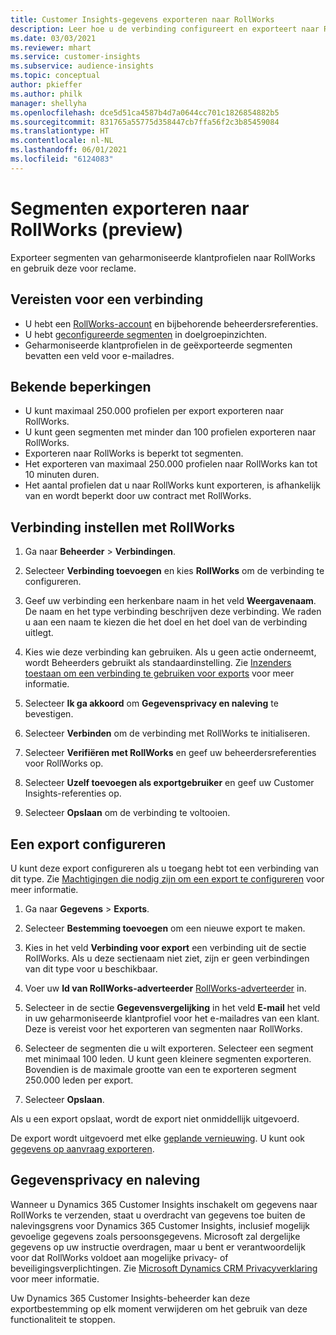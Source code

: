 ```yaml
---
title: Customer Insights-gegevens exporteren naar RollWorks
description: Leer hoe u de verbinding configureert en exporteert naar RollWorks.
ms.date: 03/03/2021
ms.reviewer: mhart
ms.service: customer-insights
ms.subservice: audience-insights
ms.topic: conceptual
author: pkieffer
ms.author: philk
manager: shellyha
ms.openlocfilehash: dce5d51ca4587b4d7a0644cc701c1826854882b5
ms.sourcegitcommit: 831765a55775d358447cb7ffa56f2c3b85459084
ms.translationtype: HT
ms.contentlocale: nl-NL
ms.lasthandoff: 06/01/2021
ms.locfileid: "6124083"
---
```

# <a name="export-segments-to-rollworks-preview"></a>Segmenten exporteren naar RollWorks (preview)

Exporteer segmenten van geharmoniseerde klantprofielen naar RollWorks en gebruik deze voor reclame. 

## <a name="prerequisites-for-a-connection"></a>Vereisten voor een verbinding

-   U hebt een [RollWorks-account](https://www.rollworks.com/) en bijbehorende beheerdersreferenties.
-   U hebt [geconfigureerde segmenten](segments.md) in doelgroepinzichten.
-   Geharmoniseerde klantprofielen in de geëxporteerde segmenten bevatten een veld voor e-mailadres.

## <a name="known-limitations"></a>Bekende beperkingen

- U kunt maximaal 250.000 profielen per export exporteren naar RollWorks.
- U kunt geen segmenten met minder dan 100 profielen exporteren naar RollWorks. 
- Exporteren naar RollWorks is beperkt tot segmenten.
- Het exporteren van maximaal 250.000 profielen naar RollWorks kan tot 10 minuten duren. 
- Het aantal profielen dat u naar RollWorks kunt exporteren, is afhankelijk van en wordt beperkt door uw contract met RollWorks.

## <a name="set-up-connection-to-rollworks"></a>Verbinding instellen met RollWorks

1. Ga naar **Beheerder** > **Verbindingen**.

1. Selecteer **Verbinding toevoegen** en kies **RollWorks** om de verbinding te configureren.

1. Geef uw verbinding een herkenbare naam in het veld **Weergavenaam**. De naam en het type verbinding beschrijven deze verbinding. We raden u aan een naam te kiezen die het doel en het doel van de verbinding uitlegt.

1. Kies wie deze verbinding kan gebruiken. Als u geen actie onderneemt, wordt Beheerders gebruikt als standaardinstelling. Zie [Inzenders toestaan om een verbinding te gebruiken voor exports](connections.md#allow-contributors-to-use-a-connection-for-exports) voor meer informatie.

1. Selecteer **Ik ga akkoord** om **Gegevensprivacy en naleving** te bevestigen.

1. Selecteer **Verbinden** om de verbinding met RollWorks te initialiseren.

1. Selecteer **Verifiëren met RollWorks** en geef uw beheerdersreferenties voor RollWorks op.

1. Selecteer **Uzelf toevoegen als exportgebruiker** en geef uw Customer Insights-referenties op.

1. Selecteer **Opslaan** om de verbinding te voltooien.

## <a name="configure-an-export"></a>Een export configureren

U kunt deze export configureren als u toegang hebt tot een verbinding van dit type. Zie [Machtigingen die nodig zijn om een export te configureren](export-destinations.md#set-up-a-new-export) voor meer informatie.

1. Ga naar **Gegevens** > **Exports**.

1. Selecteer **Bestemming toevoegen** om een nieuwe export te maken.

1. Kies in het veld **Verbinding voor export** een verbinding uit de sectie RollWorks. Als u deze sectienaam niet ziet, zijn er geen verbindingen van dit type voor u beschikbaar.

1. Voer uw **Id van RollWorks-adverteerder** [RollWorks-adverteerder](https://help.adroll.com/hc/articles/212011838-Advertiser-Profiles) in.

3. Selecteer in de sectie **Gegevensvergelijking** in het veld **E-mail** het veld in uw geharmoniseerde klantprofiel voor het e-mailadres van een klant. Deze is vereist voor het exporteren van segmenten naar RollWorks.

1. Selecteer de segmenten die u wilt exporteren. Selecteer een segment met minimaal 100 leden. U kunt geen kleinere segmenten exporteren. Bovendien is de maximale grootte van een te exporteren segment 250.000 leden per export. 

1. Selecteer **Opslaan**.

Als u een export opslaat, wordt de export niet onmiddellijk uitgevoerd.

De export wordt uitgevoerd met elke [geplande vernieuwing](system.md#schedule-tab). U kunt ook [gegevens op aanvraag exporteren](export-destinations.md#run-exports-on-demand). 


## <a name="data-privacy-and-compliance"></a>Gegevensprivacy en naleving

Wanneer u Dynamics 365 Customer Insights inschakelt om gegevens naar RollWorks te verzenden, staat u overdracht van gegevens toe buiten de nalevingsgrens voor Dynamics 365 Customer Insights, inclusief mogelijk gevoelige gegevens zoals persoonsgegevens. Microsoft zal dergelijke gegevens op uw instructie overdragen, maar u bent er verantwoordelijk voor dat RollWorks voldoet aan mogelijke privacy- of beveiligingsverplichtingen. Zie [Microsoft Dynamics CRM Privacyverklaring](https://go.microsoft.com/fwlink/?linkid=396732) voor meer informatie.

Uw Dynamics 365 Customer Insights-beheerder kan deze exportbestemming op elk moment verwijderen om het gebruik van deze functionaliteit te stoppen.

